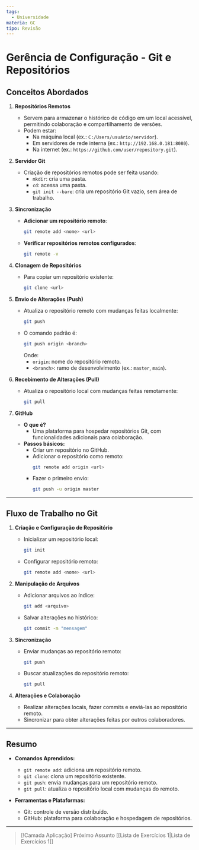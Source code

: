 ```yaml
---
tags:
  - Universidade
materia: GC
tipo: Revisão
---
```

# Gerência de Configuração - Git e Repositórios

## **Conceitos Abordados**
1. **Repositórios Remotos**
   - Servem para armazenar o histórico de código em um local acessível, permitindo colaboração e compartilhamento de versões.
   - Podem estar:
     - Na máquina local (ex.: `C:/Users/usuário/servidor`).
     - Em servidores de rede interna (ex.: `http://192.168.0.181:8080`).
     - Na internet (ex.: `https://github.com/user/repository.git`).

2. **Servidor Git**
   - Criação de repositórios remotos pode ser feita usando:
     - `mkdir`: cria uma pasta.
     - `cd`: acessa uma pasta.
     - `git init --bare`: cria um repositório Git vazio, sem área de trabalho.

3. **Sincronização**
   - **Adicionar um repositório remoto**: 
     ```bash
     git remote add <nome> <url>
     ```
   - **Verificar repositórios remotos configurados**: 
     ```bash
     git remote -v
     ```

4. **Clonagem de Repositórios**
   - Para copiar um repositório existente: 
     ```bash
     git clone <url>
     ```

5. **Envio de Alterações (Push)**
   - Atualiza o repositório remoto com mudanças feitas localmente: 
     ```bash
     git push
     ```
   - O comando padrão é:
     ```bash
     git push origin <branch>
     ```
     Onde:
     - `origin`: nome do repositório remoto.
     - `<branch>`: ramo de desenvolvimento (ex.: `master`, `main`).

6. **Recebimento de Alterações (Pull)**
   - Atualiza o repositório local com mudanças feitas remotamente:
     ```bash
     git pull
     ```

7. **GitHub**
   - **O que é?**
     - Uma plataforma para hospedar repositórios Git, com funcionalidades adicionais para colaboração.
   - **Passos básicos:**
     - Criar um repositório no GitHub.
     - Adicionar o repositório como remoto:
       ```bash
       git remote add origin <url>
       ```
     - Fazer o primeiro envio:
       ```bash
       git push -u origin master
       ```

---

## **Fluxo de Trabalho no Git**
1. **Criação e Configuração de Repositório**
   - Inicializar um repositório local:
     ```bash
     git init
     ```
   - Configurar repositório remoto:
     ```bash
     git remote add <nome> <url>
     ```

2. **Manipulação de Arquivos**
   - Adicionar arquivos ao índice:
     ```bash
     git add <arquivo>
     ```
   - Salvar alterações no histórico:
     ```bash
     git commit -m "mensagem"
     ```

3. **Sincronização**
   - Enviar mudanças ao repositório remoto:
     ```bash
     git push
     ```
   - Buscar atualizações do repositório remoto:
     ```bash
     git pull
     ```

4. **Alterações e Colaboração**
   - Realizar alterações locais, fazer commits e enviá-las ao repositório remoto.
   - Sincronizar para obter alterações feitas por outros colaboradores.

---

## **Resumo**
- **Comandos Aprendidos:**
  - `git remote add`: adiciona um repositório remoto.
  - `git clone`: clona um repositório existente.
  - `git push`: envia mudanças para um repositório remoto.
  - `git pull`: atualiza o repositório local com mudanças do remoto.

- **Ferramentas e Plataformas:**
  - Git: controle de versão distribuído.
  - GitHub: plataforma para colaboração e hospedagem de repositórios.

---

> [!Camada Aplicação] Próximo Assunto 
> [[Lista de Exercı́cios 1|Lista de Exercı́cios 1]]